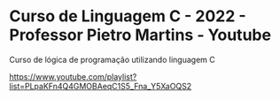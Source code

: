 # Curso de Linguagem C - 2022 - Professor Pietro Martins - Youtube
Curso de lógica de programação utilizando linguagem C

https://www.youtube.com/playlist?list=PLpaKFn4Q4GMOBAeqC1S5_Fna_Y5XaOQS2
